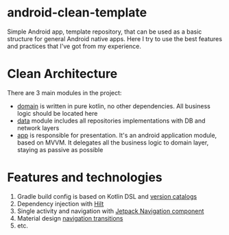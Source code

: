 # android-clean-template
Simple Android app, template repository, that can be used as a basic structure for general Android native apps.
Here I try to use the best features and practices that I've got from my experience.

# Clean Architecture
There are 3 main modules in the project:
- [domain](domain) is written in pure kotlin, no other dependencies. All business logic should be located here
- [data](data) module includes all repositories implementations with DB and network layers
- [app](app) is responsible for presentation. It's an android application module, based on MVVM. It delegates all the business logic to domain layer, staying as passive as possible

# Features and technologies
1. Gradle build config is based on Kotlin DSL and [version catalogs](https://developer.android.com/build/migrate-to-catalogs)
2. Dependency injection with [Hilt](https://developer.android.com/training/dependency-injection/hilt-android)
3. Single activity and navigation with [Jetpack Navigation component](https://developer.android.com/guide/navigation/navigation-getting-started)
4. Material design [navigation transitions](https://material.io/design/navigation/navigation-transitions.html)
5. etc.
